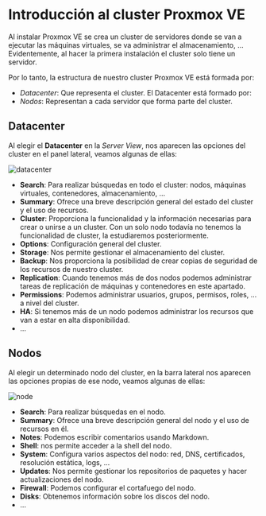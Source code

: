 # Introducción al cluster Proxmox VE

Al instalar Proxmox VE se crea un cluster de servidores donde se van a
ejecutar las máquinas virtuales, se va administrar el
almacenamiento, ... Evidentemente, al hacer la primera instalación el
cluster solo tiene un servidor.

Por lo tanto, la estructura de nuestro cluster Proxmox VE está formada
por:

* *Datacenter*: Que representa el cluster. El Datacenter está formado
  por:
* *Nodos*: Representan a cada servidor que forma parte del cluster.

## Datacenter

Al elegir el **Datacenter** en la *Server View*, nos aparecen las
opciones del cluster en el panel lateral, veamos algunas de ellas:

![datacenter](img/datacenter.png)

* **Search**: Para realizar búsquedas en todo el cluster: nodos,
  máquinas virtuales, contenedores, almacenamiento, ...
* **Summary**: Ofrece una breve descripción general del estado del
  cluster y el uso de recursos.
* **Cluster**: Proporciona la funcionalidad y la información
  necesarias para crear o unirse a un cluster. Con un solo nodo
  todavía no tenemos la funcionalidad de cluster, la estudiaremos
  posteriormente.
* **Options**: Configuración general del cluster.
* **Storage**: Nos permite gestionar el almacenamiento del cluster.
* **Backup**: Nos proporciona la posibilidad de crear copias de
  seguridad de los recursos de nuestro cluster.
* **Replication**: Cuando tenemos más de dos nodos podemos administrar
  tareas de replicación de máquinas y contenedores en este apartado.
* **Permissions**: Podemos administrar usuarios, grupos, permisos,
  roles, ... a nivel del cluster.
* **HA**: Si tenemos más de un nodo podemos administrar los recursos
  que van a estar en alta disponibilidad.
* ...

## Nodos

Al elegir un determinado nodo del cluster, en la barra lateral nos
aparecen las opciones propias de ese nodo, veamos algunas de ellas:

![node](img/node.png)

* **Search**: Para realizar búsquedas en el nodo.
* **Summary**: Ofrece una breve descripción general del nodo y el uso de recursos en él.
* **Notes**: Podemos escribir comentarios usando Markdown.
* **Shell**: nos permite acceder a la shell del nodo.
* **System**: Configura varios aspectos del nodo: red, DNS, certificados, resolución estática, logs, ...
* **Updates**: Nos permite gestionar los repositorios de paquetes y hacer actualizaciones del nodo.
* **Firewall**: Podemos configurar el cortafuego del nodo.
* **Disks**: Obtenemos información sobre los discos del nodo.
* ...
